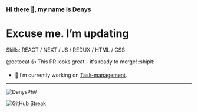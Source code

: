 <!-- @format -->

### Hi there 👋, my name is Denys

# Excuse me. I’m updating

Skills: REACT / NEXT / JS / REDUX / HTML / CSS

@octocat :+1: This PR looks great - it's ready to merge! :shipit:

- 🔭 I’m currently working on [Task-management](https://github.com/DenysPhV/Task-management).

<hr/>
<img src="https://github-readme-stats.vercel.app/api?username=DenysPhV&show_icons=true&theme=gotham" alt="DenysPhV" />

[![GitHub Streak](http://github-readme-streak-stats.herokuapp.com?user=DenysPhV&theme=react&date_format=j%20M%5B%20Y%5D)](https://git.io/streak-stats)
